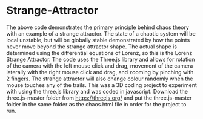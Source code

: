 # Strange-Attractor

The above code demonstrates the primary principle behind chaos theory with an example of a strange attractor. The state of a chaotic system will be local unstable,
but will be globally stable demonstrated by how the points never move beyond the strange attractor shape. The actual shape is determined using the differential
equations of Lorenz, so this is the Lorenz Strange Attractor. The code uses the Three.js library and allows for rotation of the camera with the left mouse click and drag,
movement of the camera laterally with the right mouse click and drag, and zooming by pinching with 2 fingers. The strange attractor will also change colour randomly when 
the mouse touches any of the trails. This was a 3D coding project to experiment with using the three.js library and was coded in javascript. Download the three.js-master folder from https://threejs.org/ and put the three.js-master folder in the same folder as the chaos.html file in order for the project to run.
